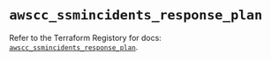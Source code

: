 # `awscc_ssmincidents_response_plan`

Refer to the Terraform Registory for docs: [`awscc_ssmincidents_response_plan`](https://registry.terraform.io/providers/hashicorp/awscc/0.70.0/docs/resources/ssmincidents_response_plan).
